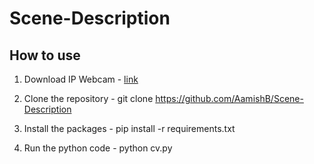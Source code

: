 # Scene-Description

## How to use

1. Download IP Webcam - [link]('https://play.google.com/store/apps/details?id=com.pas.webcam&pcampaignid=web_share')

2. Clone the repository - git clone https://github.com/AamishB/Scene-Description

3. Install the packages - pip install -r requirements.txt

4. Run the python code - python cv.py
